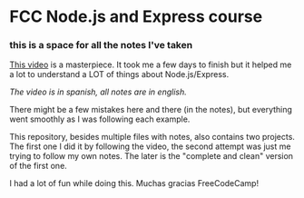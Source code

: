 # FCC Node.js and Express course 

### this is a space for all the notes I've taken

[This video](https://www.youtube.com/watch?v=1hpc70_OoAg&t=82s&ab_channel=freeCodeCampEspa%C3%B1ol) is a masterpiece. It took me a 
few days to finish but it helped me a lot to understand a LOT
of things about Node.js/Express. 

_The video is in spanish, all notes are in english._

There might be a few mistakes here and there (in the notes), but 
everything went smoothly as I was following each example. 

This repository, besides multiple files with notes, also contains
two projects. The first one I did it by following the video, the second
attempt was just me trying to follow my own notes. The later is the 
"complete and clean" version of the first one.

I had a lot of fun while doing this. Muchas gracias FreeCodeCamp!
